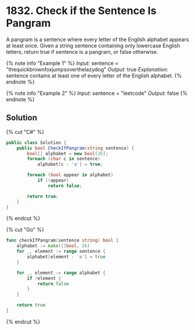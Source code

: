 # 1832. Check if the Sentence Is Pangram

A pangram is a sentence where every letter of the English alphabet appears at least once.
Given a string sentence containing only lowercase English letters, return true if sentence is a pangram, or false otherwise.

{% note info "Example 1" %}
*Input:* sentence = "thequickbrownfoxjumpsoverthelazydog"
*Output:* true
*Explanation:* sentence contains at least one of every letter of the English alphabet.
{% endnote %}

{% note info "Example 2" %}
*Input:* sentence = "leetcode"
*Output:* false
{% endnote %}

## Solution
{% cut "C#" %}
```cs
public class Solution {
    public bool CheckIfPangram(string sentence) {
        bool[] alphabet = new bool[26];
        foreach (char c in sentence)
            alphabet[c - 'a'] = true;

        foreach (bool appear in alphabet)
            if (!appear)
                return false;

        return true;
    }
}
```
{% endcut %}

{% cut "Go" %}
```go
func checkIfPangram(sentence string) bool {
    alphabet := make([]bool, 26)
    for _, element := range sentence {
        alphabet[element - 'a'] = true
    }

    for _, element := range alphabet {
        if !element {
            return false
        }
    }

    return true
}
```
{% endcut %}